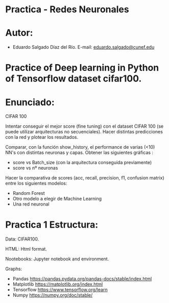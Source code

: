 # Practica   - Redes Neuronales

# Autor:
- Eduardo Salgado Díaz del Río. E-mail: eduardo.salgado@cunef.edu


# Practice of Deep learning in Python of Tensorflow dataset cifar100.

# Enunciado: 

CIFAR 100

Intentar conseguir el mejor score (fine tuning) con el dataset CIFAR 100 (se puede utilizar arquitecturas no secuenciales).
Hacer distintas predicciones con la red y plotear los resultados.

Comparar, con la función show_history, el performance de varias (<10) NN's con distintas neuronas y capas.
Obtener las siguientes gráficas :
- score vs Batch_size (con la arquitectura conseguida previamente)
- score vs nº neuronas

Hacer la comparativa de scores (acc, recall, precision, f1, confusion matrix) entre los siguientes modelos:
- Random Forest
- Otro modelo a elegir de Machine Learning
- Una red neuronal

# Practica 1 Estructura:

Data: CIFAR100.

HTML: Html format.

Nootebooks: Jupyter notebook and environment.




Graphs:
- Pandas https://pandas.pydata.org/pandas-docs/stable/index.html
- Matplotlib https://matplotlib.org/index.html
- Tensorflow https://www.tensorflow.org/learn
- Numpy https://numpy.org/doc/stable/
